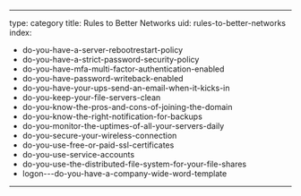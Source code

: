 
---
type: category
title: Rules to Better Networks
uid: rules-to-better-networks
index:
 - do-you-have-a-server-rebootrestart-policy
 - do-you-have-a-strict-password-security-policy
 - do-you-have-mfa-multi-factor-authentication-enabled
 - do-you-have-password-writeback-enabled
 - do-you-have-your-ups-send-an-email-when-it-kicks-in
 - do-you-keep-your-file-servers-clean
 - do-you-know-the-pros-and-cons-of-joining-the-domain
 - do-you-know-the-right-notification-for-backups
 - do-you-monitor-the-uptimes-of-all-your-servers-daily
 - do-you-secure-your-wireless-connection
 - do-you-use-free-or-paid-ssl-certificates
 - do-you-use-service-accounts
 - do-you-use-the-distributed-file-system-for-your-file-shares
 - logon---do-you-have-a-company-wide-word-template
---




